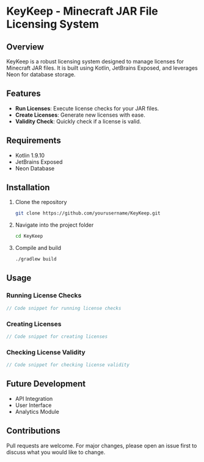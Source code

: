 # KeyKeep - Minecraft JAR File Licensing System

## Overview

KeyKeep is a robust licensing system designed to manage licenses for Minecraft JAR files. It is built using Kotlin, JetBrains Exposed, and leverages Neon for database storage.

## Features

- **Run Licenses**: Execute license checks for your JAR files.
- **Create Licenses**: Generate new licenses with ease.
- **Validity Check**: Quickly check if a license is valid.

## Requirements

- Kotlin 1.9.10
- JetBrains Exposed
- Neon Database

## Installation

1. Clone the repository
   ```bash
   git clone https://github.com/yourusername/KeyKeep.git
   ```
2. Navigate into the project folder
   ```bash
   cd KeyKeep
   ```
3. Compile and build
   ```bash
   ./gradlew build
   ```

## Usage

### Running License Checks

```kotlin
// Code snippet for running license checks
```

### Creating Licenses

```kotlin
// Code snippet for creating licenses
```

### Checking License Validity

```kotlin
// Code snippet for checking license validity
```

## Future Development

- API Integration
- User Interface
- Analytics Module

## Contributions

Pull requests are welcome. For major changes, please open an issue first to discuss what you would like to change.
